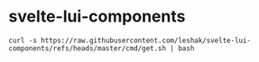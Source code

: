 # svelte-lui-components

```
curl -s https://raw.githubusercontent.com/leshak/svelte-lui-components/refs/heads/master/cmd/get.sh | bash
```